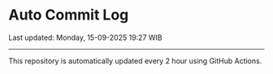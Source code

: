 # Auto Commit Log

Last updated: Monday, 15-09-2025 19:27 WIB

---

This repository is automatically updated every 2 hour using GitHub Actions.
